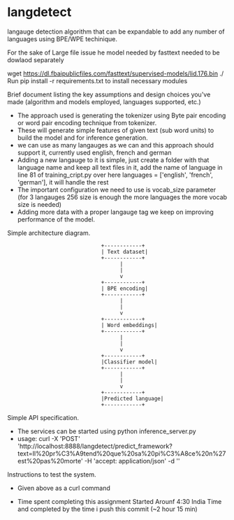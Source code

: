 # langdetect
langauge detection algorithm that can be expandable to add any number of languages using BPE/WPE techinique.

For the sake of Large file issue he model needed by fasttext needed to be dowlaod separately

wget https://dl.fbaipublicfiles.com/fasttext/supervised-models/lid.176.bin ./
Run pip install -r requirements.txt  to install necessary modules

Brief document listing the key assumptions and design choices you've made (algorithm and models employed, languages supported, etc.)
* The approach used is generating the tokenizer using Byte pair encoding or word pair encoding technique from tokenizer.
*  These will generate simple features of given text (sub word units) to build the model and for inference generation.
*  we can use as many langauges as we can and this approach should support it, currently used english, french and german
* Adding a new langauge to it is simple, just create a folder with that language name and keep all text files in it, add the name of language in line 81 of training_cript.py over here languages = ['english', 'french', 'german'], it will handle the rest
* The important configuration we need to use is vocab_size parameter (for 3 langauges 256 size is enough the more languages the more vocab size is needed)
* Adding more data with a proper langauge tag we keep on improving performance of the model.


Simple architecture diagram.

                                  +------------+
                                  | Text dataset|
                                  +------------+
                                        |
                                        |
                                        v
                                  +------------+
                                  | BPE encoding|
                                  +------------+
                                        |
                                        |
                                        v
                                  +------------+
                                  | Word embeddings|
                                  +------------+
                                        |
                                        |
                                        v
                                  +------------+
                                  |Classifier model|
                                  +------------+
                                        |
                                        |
                                        v
                                  +------------+
                                  |Predicted language|
                                  +------------+


Simple API specification.
* The services can be started using python inference_server.py
* usage: curl -X 'POST' 'http://localhost:8888/langdetect/predict_framework?text=Il%20pr%C3%A9tend%20que%20sa%20pi%C3%A8ce%20n%27est%20pas%20morte' -H 'accept: application/json' -d ''

Instructions to test the system.
* Given above as a curl command

* Time spent completing this assignment 
 Started Arounf 4:30 India Time and completed by the time i push this commit (~2 hour 15 min)
